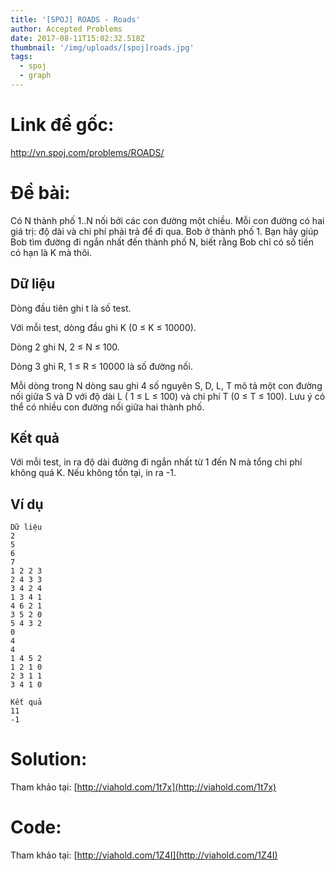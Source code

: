 ```yaml
---
title: '[SPOJ] ROADS - Roads'
author: Accepted Problems
date: 2017-08-11T15:02:32.518Z
thumbnail: '/img/uploads/[spoj]roads.jpg'
tags:
  - spoj
  - graph
---
```

# Link đề gốc:

http://vn.spoj.com/problems/ROADS/

# Đề bài:

Có N thành phố 1..N nối bởi các con đường một chiều. Mỗi con đường có hai giá trị: độ dài và chi phí phải trả để đi qua. Bob ở thành phố 1. Bạn hãy giúp Bob tìm đường đi ngắn nhất đến thành phố N, biết rằng Bob chỉ có số tiền có hạn là K mà thôi.

## Dữ liệu

Dòng đầu tiên ghi t là số test. 

Với mỗi test, dòng đầu ghi K \(0 ≤ K ≤ 10000\). 

Dòng 2 ghi N, 2 ≤ N ≤ 100. 

Dòng 3 ghi R, 1 ≤ R ≤ 10000 là số đường nối. 

Mỗi dòng trong N dòng sau ghi 4 số nguyên S, D, L, T mô tả một con đường nối giữa S và D với độ dài L \( 1 ≤ L ≤ 100\) và chi phí T \(0 ≤ T ≤ 100\). Lưu ý có thể có nhiều con đường nối giữa hai thành phố.

## Kết quả

Với mỗi test, in ra độ dài đường đi ngắn nhất từ 1 đến N mà tổng chi phí không quá K. Nếu không tồn tại, in ra -1.

## Ví dụ

```
Dữ liệu
2
5
6
7
1 2 2 3
2 4 3 3
3 4 2 4
1 3 4 1
4 6 2 1
3 5 2 0
5 4 3 2
0
4
4
1 4 5 2
1 2 1 0
2 3 1 1
3 4 1 0
```

```
Kết quả
11
-1
```

# Solution:

Tham khảo tại: [http://viahold.com/1t7x](http://viahold.com/1t7x)

# Code:

Tham khảo tại: [http://viahold.com/1Z4I](http://viahold.com/1Z4I)








